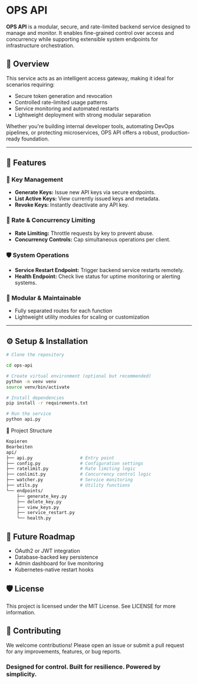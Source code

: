 # OPS API

**OPS API** is a modular, secure, and rate-limited backend service designed to manage and monitor. It enables fine-grained control over access and concurrency while supporting extensible system endpoints for infrastructure orchestration.

## 🚀 Overview

This service acts as an intelligent access gateway, making it ideal for scenarios requiring:

- Secure token generation and revocation
- Controlled rate-limited usage patterns
- Service monitoring and automated restarts
- Lightweight deployment with strong modular separation

Whether you're building internal developer tools, automating DevOps pipelines, or protecting microservices, OPS API offers a robust, production-ready foundation.

---

## 🔑 Features

### 🔐 Key Management
- **Generate Keys:** Issue new API keys via secure endpoints.
- **List Active Keys:** View currently issued keys and metadata.
- **Revoke Keys:** Instantly deactivate any API key.

### 🧠 Rate & Concurrency Limiting
- **Rate Limiting:** Throttle requests by key to prevent abuse.
- **Concurrency Controls:** Cap simultaneous operations per client.

### 🛡 System Operations
- **Service Restart Endpoint:** Trigger backend service restarts remotely.
- **Health Endpoint:** Check live status for uptime monitoring or alerting systems.

### 🧹 Modular & Maintainable
- Fully separated routes for each function
- Lightweight utility modules for scaling or customization

---

## ⚙️ Setup & Installation

```bash
# Clone the repository

cd ops-api

# Create virtual environment (optional but recommended)
python -m venv venv
source venv/bin/activate

# Install dependencies
pip install -r requirements.txt

# Run the service
python api.py
```

📁 Project Structure
```bash
Kopieren
Bearbeiten
api/
├── api.py                  # Entry point
├── config.py               # Configuration settings
├── ratelimit.py            # Rate limiting logic
├── conlimit.py             # Concurrency control logic
├── watcher.py              # Service monitoring
├── utils.py                # Utility functions
└── endpoints/
    ├── generate_key.py
    ├── delete_key.py
    ├── view_keys.py
    ├── service_restart.py
    └── health.py
```

## 📌 Future Roadmap
- OAuth2 or JWT integration
- Database-backed key persistence
- Admin dashboard for live monitoring
- Kubernetes-native restart hooks

## 🛡 License
This project is licensed under the MIT License. See LICENSE for more information.

## 🤝 Contributing
We welcome contributions! Please open an issue or submit a pull request for any improvements, features, or bug reports.

### Designed for control. Built for resilience. Powered by simplicity.
